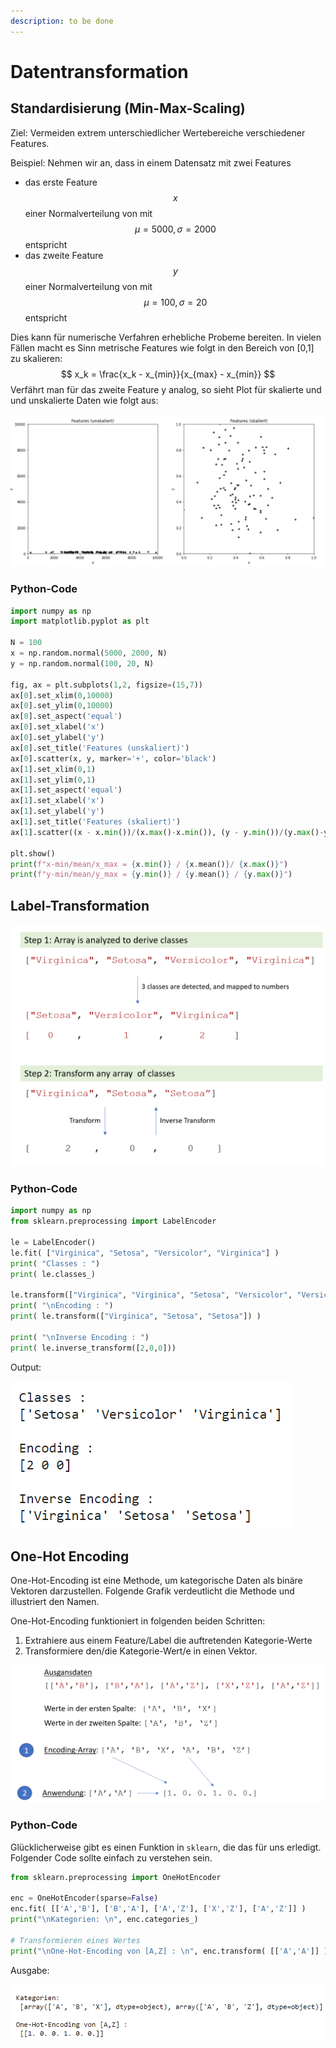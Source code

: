 ```yaml
---
description: to be done
---
```


# Datentransformation

## Standardisierung (Min-Max-Scaling)

Ziel: Vermeiden extrem unterschiedlicher Wertebereiche verschiedener Features.

Beispiel: Nehmen wir an, dass in einem Datensatz mit zwei Features 

- das erste Feature $$x$$ einer Normalverteilung von mit $$\mu=5000,\sigma=2000$$ entspricht
- das zweite Feature  $$y$$ einer Normalverteilung von mit $$\mu=100,\sigma=20$$ entspricht

Dies kann für numerische Verfahren erhebliche Probeme bereiten. In vielen Fällen macht es Sinn metrische Features wie folgt in den Bereich von [0,1] zu skalieren:
$$
x_k = \frac{x_k - x_{min}}{x_{max} - x_{min}}
$$
Verfährt man für das zweite Feature y analog, so sieht Plot für skalierte und und unskalierte Daten wie folgt aus:

![Features nach Skalierung](4-datentransformation.assets/image-20211116190745543.png)

### Python-Code

```python
import numpy as np
import matplotlib.pyplot as plt

N = 100
x = np.random.normal(5000, 2000, N)
y = np.random.normal(100, 20, N)

fig, ax = plt.subplots(1,2, figsize=(15,7))
ax[0].set_xlim(0,10000)
ax[0].set_ylim(0,10000)
ax[0].set_aspect('equal')
ax[0].set_xlabel('x')
ax[0].set_ylabel('y')
ax[0].set_title('Features (unskaliert)')
ax[0].scatter(x, y, marker='+', color='black')
ax[1].set_xlim(0,1)
ax[1].set_ylim(0,1)
ax[1].set_aspect('equal')
ax[1].set_xlabel('x')
ax[1].set_ylabel('y')
ax[1].set_title('Features (skaliert)')
ax[1].scatter((x - x.min())/(x.max()-x.min()), (y - y.min())/(y.max()-y.min()), marker='+', color='black')

plt.show()
print(f"x-min/mean/x_max = {x.min()} / {x.mean()}/ {x.max()}")
print(f"y-min/mean/y_max = {y.min()} / {y.mean()} / {y.max()}")
```



## Label-Transformation

![image-20211117175431514](4-datentransformation.assets/image-20211117175431514.png)

### Python-Code

```python
import numpy as np
from sklearn.preprocessing import LabelEncoder

le = LabelEncoder()
le.fit( ["Virginica", "Setosa", "Versicolor", "Virginica"] )
print( "Classes : ")
print( le.classes_)

le.transform(["Virginica", "Virginica", "Setosa", "Versicolor", "Versicolor"])
print( "\nEncoding : ")
print( le.transform(["Virginica", "Setosa", "Setosa"]) )

print( "\nInverse Encoding : ")
print( le.inverse_transform([2,0,0]))
```

Output:

![image-20211117175518233](4-datentransformation.assets/image-20211117175518233.png)

## One-Hot Encoding

One-Hot-Encoding ist eine Methode, um kategorische Daten als binäre Vektoren darzustellen. Folgende Grafik verdeutlicht die Methode und illustriert den Namen. 

One-Hot-Encoding funktioniert in folgenden beiden Schritten:

1. Extrahiere aus einem Feature/Label die auftretenden Kategorie-Werte
2. Transformiere den/die Kategorie-Wert/e in einen Vektor.

![image-20211117181805616](4-datentransformation.assets/image-20211117181805616.png)

### Python-Code

Glücklicherweise gibt es einen Funktion in `sklearn`, die das für uns erledigt. Folgender Code sollte einfach zu verstehen sein.

```python
from sklearn.preprocessing import OneHotEncoder

enc = OneHotEncoder(sparse=False)
enc.fit( [['A','B'], ['B','A'], ['A','Z'], ['X','Z'], ['A','Z']] )
print("\nKategorien: \n", enc.categories_)

# Transformieren eines Wertes
print("\nOne-Hot-Encoding von [A,Z] : \n", enc.transform( [['A','A']] ) )
```

Ausgabe:

![image-20211117181828638](4-datentransformation.assets/image-20211117181828638.png)



